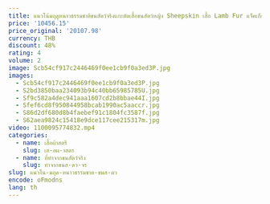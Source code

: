 ```yaml
---
title: แนวโน้มฤดูหนาวธรรมชาติขนสัตว์จริงแกะตัดเสื้อขนสัตว์หญิง Sheepskin เสื้อ Lamb Fur แจ็คเก็ตรถจักรยานยนต์ Manteaux
price: '10456.15'
price_original: '20107.98'
currency: THB
discount: 48%
rating: 4
volume: 2
image: Scb54cf917c2446469f0ee1cb9f0a3ed3P.jpg
images:
  - Scb54cf917c2446469f0ee1cb9f0a3ed3P.jpg
  - S2bd3850baa234093b94c40bb65985785U.jpg
  - Sf9c582a4dec941aaa1607cd2b8bbae44I.jpg
  - Sfef6cd8f950844958bcab1990ac5aaccr.jpg
  - S86d2df680d8b4faebef91c1804fc3587f.jpg
  - S62aea9824c15418e9dce117cee215317m.jpg
video: 1100095774832.mp4
categories:
  - name: เสื้อผ้าสตรี
    slug: เส-อผ-าสตร
  - name: ที่ทำจากขนสัตว์จริง
    slug: ทำจากขนส-ตว-จร
slug: แนวโน-มฤด-หนาวธรรมชาต-ขนส-ตว
encode: oFmodns
lang: th
---
```

  